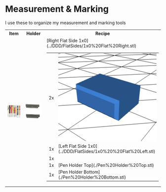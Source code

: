 # Measurement & Marking

I use these to organize my measurement and marking tools

<table>
  <tr>
    <th>Item</th>
    <th>Holder</th>
    <th>Recipe</th>
  </tr>
  <tr>
    <td>
      <a href="https://amzn.to/3VpAreI">
        <img src="pencils.jpg" alt="Pencil Set" width="400"/>
      </a>
    </td>
    <td>
      <img src="pencilholdermodel.png" alt="Pencil Set" width="400"/>
    <td>
      <table>
        <tr>
          <td>2x</td>
          <td>
            <a href="../DDD/4x10x8mm%20Pin.stl">
              <img src="../DDD/Pin.png"width="400"/>
            </a>
          </td>
        </tr>
        <tr>
          <td>1x</td>
          <td>
[Left Flat Side 1x0](../DDD/FlatSides/1x0%20%20Flat%20Left.stl)
          </td>
        </tr>
        <tr>
          <td>1x</td>
[Right Flat Side 1x0](../DDD/FlatSides/1x0%20Flat%20Right.stl)
          </td>
        </tr>
        <tr>
          <td>1x</td>
          <td>
[Pen Holder Top](./Pen%20Holder%20Top.stl)
          </td>
        </tr>
        <tr>
          <td>1x</td>
          <td>
[Pen Holder Bottom](./Pen%20Holder%20Bottom.stl)
          </td>
        </tr>
      </table>
    </td>
  </tr>
</table>
